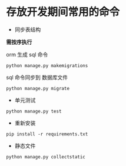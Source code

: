 # 存放开发期间常用的命令

- 同步表结构

**需按序执行**

orm 生成 sql 命令

```shell
python manage.py makemigrations
```

sql 命令同步到 数据库文件

```shell
python manage.py migrate
```

- 单元测试

```shell
python manage.py test
```

- 重新安装

```shell
pip install -r requirements.txt
```

- 静态文件

```shell
python manage.py collectstatic
```
